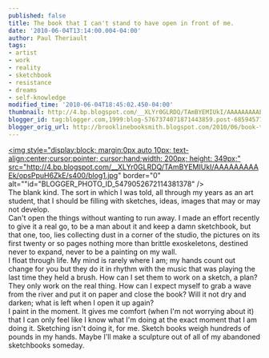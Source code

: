 ```yaml
---
published: false
title: The book that I can't stand to have open in front of me.
date: '2010-06-04T13:14:00.004-04:00'
author: Paul Theriault
tags:
- artist
- work
- reality
- sketchbook
- resistance
- dreams
- self-knowledge
modified_time: '2010-06-04T18:45:02.450-04:00'
thumbnail: http://4.bp.blogspot.com/__XLYr0GLRDQ/TAmBYEMIUkI/AAAAAAAAAEk/opsPpuH6ZkE/s72-c/blog1.jpg
blogger_id: tag:blogger.com,1999:blog-5767374071871443859.post-6859457797763041492
blogger_orig_url: http://brooklinebooksmith.blogspot.com/2010/06/book-that-i-cant-stand-to-have-open-in.html
---
```


<a href="http://4.bp.blogspot.com/__XLYr0GLRDQ/TAmBYEMIUkI/AAAAAAAAAEk/opsPpuH6ZkE/s1600/blog1.jpg"><img style="display:block; margin:0px auto 10px; text-align:center;cursor:pointer; cursor:hand;width: 200px; height: 349px;" src="http://4.bp.blogspot.com/__XLYr0GLRDQ/TAmBYEMIUkI/AAAAAAAAAEk/opsPpuH6ZkE/s400/blog1.jpg" border="0" alt=""id="BLOGGER_PHOTO_ID_5479052672114381378" /></a><br />The blank kind.  The sort in which I was told, all through my years as an art student, that I should be filling with sketches, ideas, images that may or may not develop.  <br />Can't open the things without wanting to run away.  I made an effort recently to give it a real go, to be a man about it and keep a damn sketchbook, but that one, too, lies collecting dust in a corner of the studio, the pictures on its first twenty or so pages nothing more than brittle exoskeletons, destined never to expand, never to be a painting on my wall.<br />I float through life.  My mind is rarely where I am; my hands count out change for you but they do it in rhythm with the music that was playing the last time they held a brush.  How can I set them to work on a sketch, a plan?  They only work on the real thing.  How can I expect myself to grab a wave from the river and put it on paper and close the book?  Will it not dry and darken; what is left when I open it up again?  <br />I paint in the moment.  It gives me comfort (when I'm not worrying about it) that I can only feel like I know what I'm doing at the exact moment that I am doing it.  Sketching isn't doing it, for me.  Sketch books weigh hundreds of pounds in my hands.  Maybe I'll make a sculpture out of all of my abandoned sketchbooks someday.